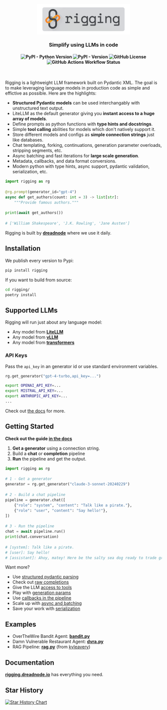 <p align="center">
    <img src="docs/assets/rigging.png" alt="rigging" width="300" align='center'/>
</p>

<h3 align="center">
Simplify using LLMs in code
</h3>

<h4 align="center">
    <img alt="PyPI - Python Version" src="https://img.shields.io/pypi/pyversions/rigging">
    <img alt="PyPI - Version" src="https://img.shields.io/pypi/v/rigging">
    <img alt="GitHub License" src="https://img.shields.io/github/license/dreadnode/rigging">
    <img alt="GitHub Actions Workflow Status" src="https://img.shields.io/github/actions/workflow/status/dreadnode/rigging/ci.yml">
</h4>

</br>

Rigging is a lightweight LLM framework built on Pydantic XML. The goal is to make leveraging language models in production code as simple and effictive as possible. Here are the highlights:

- **Structured Pydantic models** can be used interchangably with unstructured text output.
- LiteLLM as the default generator giving you **instant access to a huge array of models**.
- Define prompts as python functions with **type hints and docstrings**.
- Simple **tool calling** abilities for models which don't natively support it.
- Store different models and configs as **simple connection strings** just like databases.
- Chat templating, forking, continuations, generation parameter overloads, stripping segments, etc.
- Async batching and fast iterations for **large scale generation**.
- Metadata, callbacks, and data format conversions.
- Modern python with type hints, async support, pydantic validation, serialization, etc.

```py
import rigging as rg

@rg.prompt(generator_id="gpt-4")
async def get_authors(count: int = 3) -> list[str]:
    """Provide famous authors."""

print(await get_authors())

# ['William Shakespeare', 'J.K. Rowling', 'Jane Austen']
```

Rigging is built by [**dreadnode**](https://dreadnode.io) where we use it daily.

## Installation

We publish every version to Pypi:
```bash
pip install rigging
```

If you want to build from source:
```bash
cd rigging/
poetry install
```

## Supported LLMs

Rigging will run just about any language model:

- Any model from [**LiteLLM**](https://litellm.vercel.app/docs/providers)
- Any model from [**vLLM**](https://docs.vllm.ai/en/latest/models/supported_models.html)
- Any model from [**transformers**](https://huggingface.co/docs/transformers/)

### API Keys

Pass the `api_key` in an generator id or use standard environment variables.

```py
rg.get_generator("gpt-4-turbo,api_key=...")
```

```bash
export OPENAI_API_KEY=...
export MISTRAL_API_KEY=...
export ANTHROPIC_API_KEY=...
...
```

Check out [the docs](https://rigging.dreadnode.io/topics/generators/#api-keys) for more.

## Getting Started

**Check out the guide [in the docs](https://rigging.dreadnode.io/#getting-started)**

1. **Get a generator** using a connection string.
2. Build a **chat** or **completion** pipeline
3. **Run** the pipeline and get the output.

```py
import rigging as rg 

# 1 - Get a generator
generator = rg.get_generator("claude-3-sonnet-20240229")

# 2 - Build a chat pipeline
pipeline = generator.chat([
    {"role": "system", "content": "Talk like a pirate."},
    {"role": "user", "content": "Say hello!"},
])

# 3 - Run the pipeline
chat = await pipeline.run()
print(chat.conversation)

# [system]: Talk like a pirate.
# [user]: Say hello!
# [assistant]: Ahoy, matey! Here be the salty sea dog ready to trade greetings wit' ye. Arrr!
```

Want more?

- Use [structured pydantic parsing](https://rigging.dreadnode.io/#basic-parsing)
- Check out [raw completions](https://rigging.dreadnode.io/topics/completions/)
- Give the LLM [access to tools](https://rigging.dreadnode.io/topics/tools/)
- Play with [generation params](https://rigging.dreadnode.io/topics/generators/#overload-generation-params)
- Use [callbacks in the pipeline](https://rigging.dreadnode.io/topics/callbacks-and-mapping/)
- Scale up with [async and batching](https://rigging.dreadnode.io/topics/async-and-batching/)
- Save your work with [serialization](https://rigging.dreadnode.io/topics/serialization/)

## Examples

- OverTheWire Bandit Agent: [**bandit.py**](examples/bandit.py)
- Damn Vulnerable Restaurant Agent: [**dvra.py**](examples/dvra.py)
- RAG Pipeline: [**rag.py**](examples/rag.py) (from [kyleavery](https://github.com/kyleavery/))
 
## Documentation

**[rigging.dreadnode.io](https://rigging.dreadnode.io)** has everything you need.

## Star History

[![Star History Chart](https://api.star-history.com/svg?repos=dreadnode/rigging&type=Date)](https://star-history.com/#dreadnode/rigging&Date)
